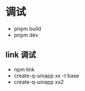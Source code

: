 # 调试

- pnpm build
- pnpm dev

## link 调试
- npm link
- create-q-uniapp xx -t base
- create-q-uniapp xx2
